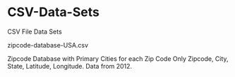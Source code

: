 # CSV-Data-Sets
CSV File Data Sets

zipcode-database-USA.csv

Zipcode Database with Primary Cities for each Zip Code Only Zipcode, City, State, Latitude, Longitude. Data from 2012.
